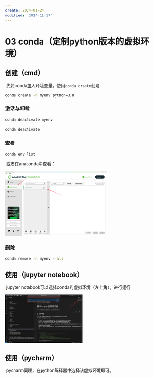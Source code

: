```yaml
---
create: 2024-01-24
modified: '2024-11-17'
---
```


# 03 conda（定制python版本的虚拟环境）

## 创建（cmd）

​	先将conda加入环境变量。使用`conda create`创建

```cmd
conda create -n myenv python=3.8
```

### 激活与卸载

```cmd
conda deactivate myenv

conda deactivate
```

### 查看

```cmd
conda env list
```

​	或者在anaconda中查看：

<img src="./assets/image-20240124120740105.png" alt="image-20240124120740105" style="zoom:33%;" />

### 删除

```cmd
conda remove -n myenv --all
```

## 使用（jupyter notebook）

​	jupyter notebook可以选择conda的虚拟环境（左上角），进行运行

<img src="./assets/image-20240124121018036.png" alt="image-20240124121018036" style="zoom: 25%;" />

## 使用（pycharm）

​	pycharm同理，在python解释器中选择该虚拟环境即可。